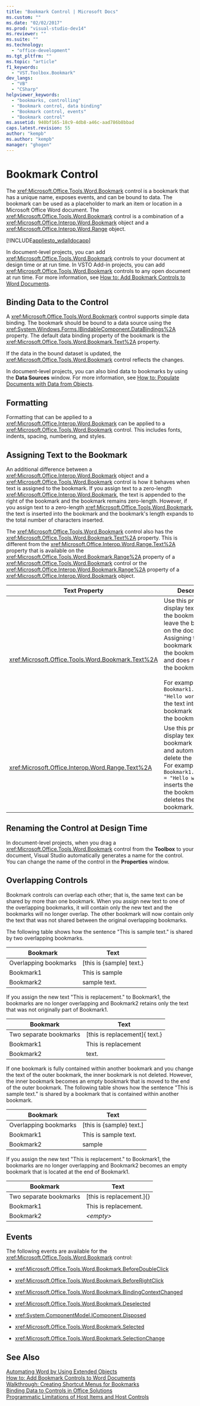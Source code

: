 ```yaml
---
title: "Bookmark Control | Microsoft Docs"
ms.custom: ""
ms.date: "02/02/2017"
ms.prod: "visual-studio-dev14"
ms.reviewer: ""
ms.suite: ""
ms.technology: 
  - "office-development"
ms.tgt_pltfrm: ""
ms.topic: "article"
f1_keywords: 
  - "VST.Toolbox.Bookmark"
dev_langs: 
  - "VB"
  - "CSharp"
helpviewer_keywords: 
  - "bookmarks, controlling"
  - "Bookmark control, data binding"
  - "Bookmark control, events"
  - "Bookmark control"
ms.assetid: 940bf165-18c9-4db8-a46c-aad786b8bbad
caps.latest.revision: 55
author: "kempb"
ms.author: "kempb"
manager: "ghogen"
---
```

# Bookmark Control
  The <xref:Microsoft.Office.Tools.Word.Bookmark> control is a bookmark that has a unique name, exposes events, and can be bound to data. The bookmark can be used as a placeholder to mark an item or location in a Microsoft Office Word document. The <xref:Microsoft.Office.Tools.Word.Bookmark> control is a combination of a <xref:Microsoft.Office.Interop.Word.Bookmark> object and a <xref:Microsoft.Office.Interop.Word.Range> object.  
  
 [!INCLUDE[appliesto_wdalldocapp](../vsto/includes/appliesto-wdalldocapp-md.md)]  
  
 In document-level projects, you can add <xref:Microsoft.Office.Tools.Word.Bookmark> controls to your document at design time or at run time. In VSTO Add-in projects, you can add <xref:Microsoft.Office.Tools.Word.Bookmark> controls to any open document at run time. For more information, see [How to: Add Bookmark Controls to Word Documents](../vsto/how-to-add-bookmark-controls-to-word-documents.md).  
  
## Binding Data to the Control  
 A <xref:Microsoft.Office.Tools.Word.Bookmark> control supports simple data binding. The bookmark should be bound to a data source using the <xref:System.Windows.Forms.IBindableComponent.DataBindings%2A> property. The default data binding property of the bookmark is the <xref:Microsoft.Office.Tools.Word.Bookmark.Text%2A> property.  
  
 If the data in the bound dataset is updated, the <xref:Microsoft.Office.Tools.Word.Bookmark> control reflects the changes.  
  
 In document-level projects, you can also bind data to bookmarks by using the **Data Sources** window. For more information, see [How to: Populate Documents with Data from Objects](../vsto/how-to-populate-documents-with-data-from-objects.md).  
  
## Formatting  
 Formatting that can be applied to a <xref:Microsoft.Office.Interop.Word.Bookmark> can be applied to a <xref:Microsoft.Office.Tools.Word.Bookmark> control. This includes fonts, indents, spacing, numbering, and styles.  
  
## Assigning Text to the Bookmark  
 An additional difference between a <xref:Microsoft.Office.Interop.Word.Bookmark> object and a <xref:Microsoft.Office.Tools.Word.Bookmark> control is how it behaves when text is assigned to the bookmark. If you assign text to a zero-length <xref:Microsoft.Office.Interop.Word.Bookmark>, the text is appended to the right of the bookmark and the bookmark remains zero-length. However, if you assign text to a zero-length <xref:Microsoft.Office.Tools.Word.Bookmark>, the text is inserted into the bookmark and the bookmark's length expands to the total number of characters inserted.  
  
 The <xref:Microsoft.Office.Tools.Word.Bookmark> control also has the <xref:Microsoft.Office.Tools.Word.Bookmark.Text%2A> property. This is different from the <xref:Microsoft.Office.Interop.Word.Range.Text%2A> property that is available on the <xref:Microsoft.Office.Tools.Word.Bookmark.Range%2A> property of a <xref:Microsoft.Office.Tools.Word.Bookmark> control or the <xref:Microsoft.Office.Interop.Word.Bookmark.Range%2A> property of a <xref:Microsoft.Office.Interop.Word.Bookmark> object.  
  
|Text Property|Description|  
|-------------------|-----------------|  
|<xref:Microsoft.Office.Tools.Word.Bookmark.Text%2A>|Use this property to display text within the bookmark and leave the bookmark on the document. Assigning text to the bookmark expands the bookmark range and does not delete the bookmark.<br /><br /> For example, `Bookmark1.Text = "Hello world"` inserts the text into the bookmark and leaves the bookmark intact.|  
|<xref:Microsoft.Office.Interop.Word.Range.Text%2A>|Use this property to display text at the bookmark location and automatically delete the bookmark. For example, `Bookmark1.Range.Text = "Hello world"` inserts the text into the bookmark and deletes the bookmark.|  
  
## Renaming the Control at Design Time  
 In document-level projects, when you drag a <xref:Microsoft.Office.Tools.Word.Bookmark> control from the **Toolbox** to your document, Visual Studio automatically generates a name for the control. You can change the name of the control in the **Properties** window.  
  
## Overlapping Controls  
 Bookmark controls can overlap each other; that is, the same text can be shared by more than one bookmark. When you assign new text to one of the overlapping bookmarks, it will contain only the new text and the bookmarks will no longer overlap. The other bookmark will now contain only the text that was not shared between the original overlapping bookmarks.  
  
 The following table shows how the sentence "This is sample text." is shared by two overlapping bookmarks.  
  
|Bookmark|Text|  
|--------------|----------|  
|Overlapping bookmarks|[this is {sample] text.}|  
|Bookmark1|This is sample|  
|Bookmark2|sample text.|  
  
 If you assign the new text "This is replacement." to Bookmark1, the bookmarks are no longer overlapping and Bookmark2 retains only the text that was not originally part of Bookmark1.  
  
|Bookmark|Text|  
|--------------|----------|  
|Two separate bookmarks|[this is replacement]{ text.}|  
|Bookmark1|This is replacement|  
|Bookmark2|text.|  
  
 If one bookmark is fully contained within another bookmark and you change the text of the outer bookmark, the inner bookmark is not deleted. However, the inner bookmark becomes an empty bookmark that is moved to the end of the outer bookmark. The following table shows how the sentence "This is sample text." is shared by a bookmark that is contained within another bookmark.  
  
|Bookmark|Text|  
|--------------|----------|  
|Overlapping bookmarks|[this is {sample} text.]|  
|Bookmark1|This is sample text.|  
|Bookmark2|sample|  
  
 If you assign the new text "This is replacement." to Bookmark1, the bookmarks are no longer overlapping and Bookmark2 becomes an empty bookmark that is located at the end of Bookmark1.  
  
|Bookmark|Text|  
|--------------|----------|  
|Two separate bookmarks|[this is replacement.]{}|  
|Bookmark1|This is replacement.|  
|Bookmark2|*\<empty>*|  
  
## Events  
 The following events are available for the <xref:Microsoft.Office.Tools.Word.Bookmark> control:  
  
-   <xref:Microsoft.Office.Tools.Word.Bookmark.BeforeDoubleClick>  
  
-   <xref:Microsoft.Office.Tools.Word.Bookmark.BeforeRightClick>  
  
-   <xref:Microsoft.Office.Tools.Word.Bookmark.BindingContextChanged>  
  
-   <xref:Microsoft.Office.Tools.Word.Bookmark.Deselected>  
  
-   <xref:System.ComponentModel.IComponent.Disposed>  
  
-   <xref:Microsoft.Office.Tools.Word.Bookmark.Selected>  
  
-   <xref:Microsoft.Office.Tools.Word.Bookmark.SelectionChange>  
  
## See Also  
 [Automating Word by Using Extended Objects](../vsto/automating-word-by-using-extended-objects.md)   
 [How to: Add Bookmark Controls to Word Documents](../vsto/how-to-add-bookmark-controls-to-word-documents.md)   
 [Walkthrough: Creating Shortcut Menus for Bookmarks](../vsto/walkthrough-creating-shortcut-menus-for-bookmarks.md)   
 [Binding Data to Controls in Office Solutions](../vsto/binding-data-to-controls-in-office-solutions.md)   
 [Programmatic Limitations of Host Items and Host Controls](../vsto/programmatic-limitations-of-host-items-and-host-controls.md)  
  
  